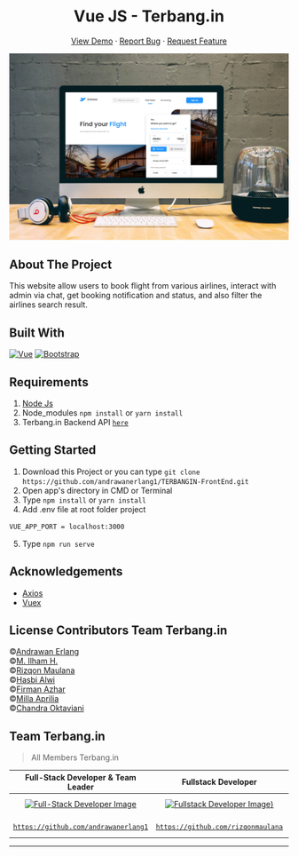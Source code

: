 <h1 align='center'>Vue JS - Terbang.in</h1>
  <p align="center">
    <a href="https://terbangin.netlify.app/">View Demo</a>
    ·
    <a href="https://github.com/andrawanerlang1/TERBANGIN-FrontEnd/issues">Report Bug</a>
    ·
    <a href="https://github.com/andrawanerlang1/TERBANGIN-FrontEnd/pulls">Request Feature</a>
  </p>

![Image Banner](https://raw.githubusercontent.com/andrawanerlang1/TERBANGIN-FrontEnd/main/src/assets/banner/terbangin-image.jpg)

## About The Project

This website allow users to book flight from various airlines, interact with admin via chat, get booking notification and status, and also filter the airlines search result.

## Built With

[![Vue](https://img.shields.io/badge/Vue-v2.6.12-green)](https://github.com/vuejs/vue)
[![Bootstrap](https://img.shields.io/badge/Bootstrap-v4.5.2-blue)](https://github.com/bootstrap-vue/bootstrap-vue)

## Requirements

1. <a href="https://nodejs.org/en/download/">Node Js</a>
2. Node_modules `npm install` or `yarn install`
3. Terbang.in Backend API [`here`](https://github.com/andrawanerlang1/TERBANGIN-BackEnd.git)

## Getting Started

1. Download this Project or you can type `git clone https://github.com/andrawanerlang1/TERBANGIN-FrontEnd.git`
2. Open app's directory in CMD or Terminal
3. Type `npm install` or `yarn install`
4. Add .env file at root folder project

```sh
VUE_APP_PORT = localhost:3000
```

5. Type `npm run serve`

## Acknowledgements

- [Axios](https://www.npmjs.com/package/axios)
- [Vuex](https://vuex.vuejs.org/)

## License Contributors Team Terbang.in

©[Andrawan Erlang](https://github.com/andrawanerlang1) <br />
©[M. Ilham H.](https://github.com/IlhamHafsyah) <br />
©[Rizqon Maulana](https://github.com/rizqonmaulana) <br />
©[Hasbi Alwi](https://github.com/hasbiak) <br />
©[Firman Azhar](https://github.com/FirmanAzharR) <br />
©[Milla Aprilia](https://github.com/millaaprillya) <br />
©[Chandra Oktaviani](https://github.com/chnd-ktvn)

## Team Terbang.in

> All Members Terbang.in

|                                                                   **Full-Stack Developer & Team Leader**                                                                   |                                                                         **Fullstack Developer**                                                                          |                                                                        **Front-End Developer**                                                                         |                                                                      **Front-End Developer**                                                                      |                                                                        **Back-End Developer**                                                                         | **Back-End Developer**                                                                                                                                                 | **Back-End Developer**                                                                                                                                             |     |
| :------------------------------------------------------------------------------------------------------------------------------------------------------------------------: | :----------------------------------------------------------------------------------------------------------------------------------------------------------------------: | :--------------------------------------------------------------------------------------------------------------------------------------------------------------------: | :---------------------------------------------------------------------------------------------------------------------------------------------------------------: | :-------------------------------------------------------------------------------------------------------------------------------------------------------------------: | ---------------------------------------------------------------------------------------------------------------------------------------------------------------------- | ------------------------------------------------------------------------------------------------------------------------------------------------------------------ | --- |
| [![Full-Stack Developer Image](https://avatars.githubusercontent.com/u/73692809?s=400&u=82876fb8bf32bfc66ffc2141c62fcf15fda29231&v=4)](https://github.com/andrawanerlang1) | [![Fullstack Developer Image](https://avatars.githubusercontent.com/u/57583229?s=400&u=09b51039555d63f8d9bc27015eb7fa42e4657357&v=4))](https://github.com/rizqonmaulana) | [![Front-End Developer Image](https://avatars.githubusercontent.com/u/33318547?s=400&u=57373982d221425ec2a94f27e7033e6c13b117c6&v=4)](https://github.com/FirmanAzharR) | [![Front-End Developer Image](https://avatars.githubusercontent.com/u/67422750?s=400&u=21d465c9ea07dcf6421ffc6076ca02f863843dc4&v=4)](https://github.com/hasbiak) | [![Back-End Developer Image](https://avatars.githubusercontent.com/u/74347780?s=400&u=1fab93361afb9a587fcf8f2ce0e685c61c101f13&v=4)](https://github.com/IlhamHafsyah) | [![Back-End Developer Image](https://avatars.githubusercontent.com/u/62936592?s=400&u=0f8f1c629ec3af531783c80d5a6cca4ecd9d8380&v=4)](https://github.com/millaaprillya) | [![Back-End Developer Image](https://avatars.githubusercontent.com/u/53890286?s=400&u=b2dec22b6b24814b226f74b7fd882584834cb538&v=4)](https://github.com/chnd-ktvn) |
|                                   <a href="https://github.com/andrawanerlang1" target="_blank">`https://github.com/andrawanerlang1`</a>                                    |                                    <a href="https://github.com/rizqonmaulana" target="_blank">`https://github.com/rizqonmaulana`</a>                                     |                                    <a href="https://github.com/FirmanAzharR" target="_blank">`https://github.com/FirmanAzharR`</a>                                     |                                       <a href="https://github.com/hasbiak" target="_blank">`https://github.com/hasbiak`</a>                                       |                                    <a href="https://github.com/IlhamHafsyah" target="_blank">`https://github.com/IlhamHafsyah`</a>                                    | <a href="https://github.com/millaaprillya" target="_blank">`https://github.com/millaaprillya`</a>                                                                      | <a href="https://github.com/chnd-ktvn" target="_blank">`https://github.com/chnd-ktvn`</a>                                                                          |

---
